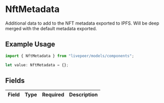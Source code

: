 # NftMetadata

Additional data to add to the NFT metadata exported to
IPFS. Will be deep merged with the default metadata
exported.


## Example Usage

```typescript
import { NftMetadata } from "livepeer/models/components";

let value: NftMetadata = {};
```

## Fields

| Field       | Type        | Required    | Description |
| ----------- | ----------- | ----------- | ----------- |